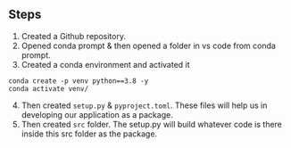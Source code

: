 ## Steps

1. Created a Github repository.
2. Opened conda prompt & then opened a folder in vs code from conda prompt.
3. Created a conda environment and activated it

```
conda create -p venv python==3.8 -y
conda activate venv/
```

4. Then created `setup.py` & `pyproject.toml`. These files will help us in developing our application as a package.
5. Then created `src` folder. The setup.py will build whatever code is there inside this src folder as the package.
